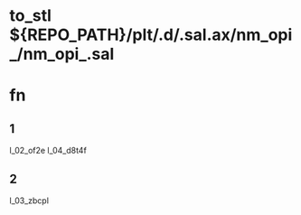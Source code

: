 # to_stl ${REPO_PATH}/plt/.d/.sal.ax/nm_opi_/nm_opi_.sal 

# fn

## 1
l_02_of2e
l_04_d8t4f
## 2
l_03_zbcpl




